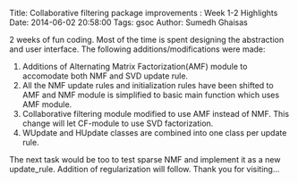 Title: Collaborative filtering package improvements : Week 1-2 Highlights
Date: 2014-06-02 20:58:00
Tags: gsoc
Author: Sumedh Ghaisas

2 weeks of fun coding. Most of the time is spent designing the abstraction and user interface. 
The following additions/modifications were made: 

1. Additions of Alternating Matrix Factorization(AMF) module to accomodate both NMF and SVD update rule. 
2. All the NMF update rules and initialization rules have been shifted to AMF and NMF module is simplified to basic main function which uses AMF module.
3. Collaborative filtering module modified to use AMF instead of NMF. This change will let CF-module to use SVD factorization.
4. WUpdate and HUpdate classes are combined into one class per update rule.
        
The next task would be too to test sparse NMF and implement it as a new update_rule. Addition of regularization will follow. 
Thank you for visiting...